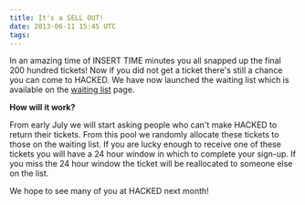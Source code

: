 ```yaml
---
title: It's a SELL OUT!
date: 2013-06-11 15:45 UTC
tags:
---
```


In an amazing time of INSERT TIME minutes you all snapped up the final 200 hundred tickets! Now if you did not get a ticket there's 
still a chance you can come to HACKED. We have now launched the waiting list which is available on the <a href="/waitinglist">waiting list</a> page.

**How will it work?**

From early July we will start asking people who can't make HACKED to return their tickets. From this pool we randomly allocate these tickets to those on the waiting list. If you are lucky enough to receive one of these tickets you will have a 24 hour window in which to complete your sign-up. If you miss the 24 hour window the ticket will be reallocated to someone else on the list.

We hope to see many of you at HACKED next month!